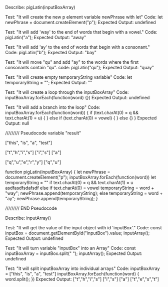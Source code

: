 Describe: pigLatin(inputBoxArray)

Test: "It will create the new p element variable newPhrase with let"
Code: let newPhrase = document.createElement("p");
Expected Output: undefined

Test: "It will add 'way' to the end of words that begin with a vowel."
Code: pigLatin("a");
Expected Output: "away"

Test: "It will add 'ay' to the end of words that begin with a consonant."
Code: pigLatin("b");
Expected Output: "bay"
 
Test: "It will move "qu"  and add "ay" to the words where the first consonants contain "qu".
code: pigLatin("qu");
Expected Output: "quay"

Test: "It will create empty temporaryString variable"
Code: let temporaryString = "";
Expected Output: ""

Test: "It will create a loop through the inputBoxArray"
Code: inputBoxArray.forEach(function(word) {})
Expected Output: undefined

Test: "It will add a branch into the loop"
Code:  inputBoxArray.forEach(function(word)) {
        if (text.charAt(0) = q && text.charAt(1) = u) {
        } else if (text.charAt(0) = vowel) {
        } else {}
          }
Expected Output: null



///////// Pseudocode
variable "result"

["this", "is", "a", "test"]
>
["t","h","i","s"]  ["i","s"] ["a"]

["q","u","e","r","y"]
["q","u"]



function pigLatin(inputBoxArray) {
  let newPhrase = document.createElement("p");
  inputBoxArray.forEach(function(word))
    let temporaryString = ""
    if text.charAt(0) = q && text.charAt(1) = u
      asdfasdfsdafsdf
    else if text.charAt(0) = vowel
      temporaryString = word + "way";
      newPhrase.append(temporaryString);
    else 
      temporaryString = word + "ay";
      newPhrase.append(temporaryString);
}

///////// END Pseudocode



Describe: inputArray()

Test: "It will get the value of the input object with id 'inputBox'."
Code: 
const inputBox = document.getElementById("inputBox").value;
inputArray();
Expected Output: undefined

Test: "It will turn variable "inputBox" into an Array"
Code: 
const inputBoxArray = inputBox.split(" ");
inputArray();
Expected Output: undefined

Test: "It will split inputBoxArray into individual arrays"
Code:
inputBoxArray = ["this", "is", "a", "test"]
inputBoxArray.forEach(function(word) {
  word.split();
})
Expected Output: ["t","h","i","s"] ["i","s"] ["a"] ["t","e","s","t"]